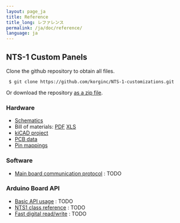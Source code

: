 ```yaml
---
layout: page_ja
title: Reference
title_long: レファレンス
permalink: /ja/doc/reference/
language: ja
---
```


## NTS-1 Custom Panels

Clone the github repository to obtain all files.

 ```
  $ git clone https://github.com/korginc/NTS-1-customizations.git
 ```
 
Or download the repository [as a zip file](https://github.com/korginc/NTS-1-customizations/archive/master.zip).

### Hardware

* [Schematics](https://github.com/korginc/NTS-1-customizations/blob/master/Custom_Panel_RevB/schematic.pdf)
* Bill of materials: [PDF](https://github.com/korginc/NTS-1-customizations/blob/master/Custom_Panel_RevB/BOM-mouser.pdf) [XLS](https://github.com/korginc/NTS-1-customizations/raw/master/Custom_Panel_RevB/BOM-mouser.xls)
* [kiCAD project](https://github.com/korginc/NTS-1-customizations/tree/master/Custom_Panel_RevB/KiCAD)
* [PCB data](https://github.com/korginc/NTS-1-customizations/tree/master/Custom_Panel_RevB/Gerber)
* [Pin mappings](https://github.com/korginc/NTS-1-customizations/blob/master/Custom_Panel_RevB/schematic.pdf)

### Software

* [Main board communication protocol]() : TODO

### Arduino Board API

* [Basic API usage]() : TODO
* [NTS1 class reference]() : TODO
* [Fast digital read/write]() : TODO


